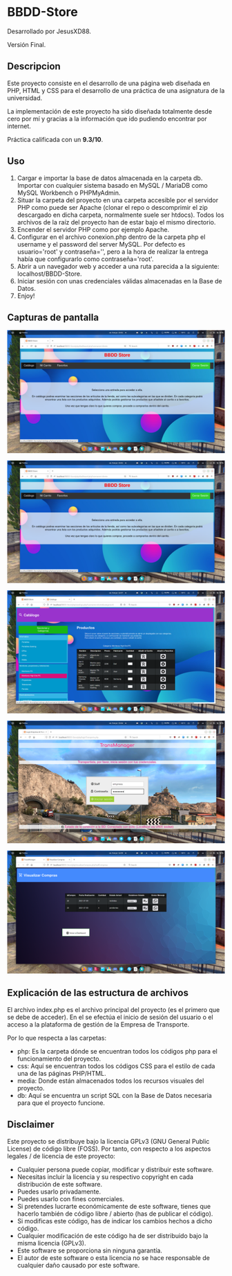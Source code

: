 # BBDD-Store

Desarrollado por JesusXD88.

Versión Final.

## Descripcion

Este proyecto consiste en el desarrollo de una página web diseñada en PHP, HTML y CSS para el desarrollo de una práctica de una asignatura de la universidad.

La implementación de este proyecto ha sido diseñada totalmente desde cero por mí y gracias a la información que ido pudiendo encontrar por internet.

Práctica calificada con un **9.3/10**.

## Uso

1. Cargar e importar la base de datos almacenada en la carpeta db. Importar con cualquier sistema basado en MySQL / MariaDB como MySQL Workbench o PHPMyAdmin.
2. Situar la carpeta del proyecto en una carpeta accesible por el servidor PHP como puede ser Apache (clonar el repo o descomprimir el zip descargado en dicha carpeta, normalmente suele ser htdocs). Todos los archivos de la raíz del proyecto han de estar bajo el mismo directorio.
3. Encender el servidor PHP como por ejemplo Apache.
4. Configurar en el archivo conexion.php dentro de la carpeta php el username y el password del server MySQL. Por defecto es usuario='root' y contraseña='', pero a la hora de realizar la entrega había que configurarlo como contraseña='root'.
5. Abrir a un navegador web y acceder a una ruta parecida a la siguiente: localhost/BBDD-Store.
6. Iniciar sesión con unas credenciales válidas almacenadas en la Base de Datos.
7. Enjoy!

## Capturas de pantalla

![alt text](https://github.com/JesusXD88/BBDD-Store/blob/main/media/screenshots/Captura%20de%20pantalla-20210709150106-1920x1080.png?raw=true "Login como un cliente de la página")

![alt text](https://github.com/JesusXD88/BBDD-Store/blob/main/media/screenshots/Captura%20de%20pantalla-20210709150106-1920x1080.png?raw=true "Dashboard")

![alt text](https://github.com/JesusXD88/BBDD-Store/blob/main/media/screenshots/Captura%20de%20pantalla-20210709145755-1920x1080.png?raw=true "Catálogo")

![alt text](https://github.com/JesusXD88/BBDD-Store/blob/main/media/screenshots/Captura%20de%20pantalla-20210709150455-1920x1080.png?raw=true "Login como el personal de una empresa")

![alt text](https://github.com/JesusXD88/BBDD-Store/blob/main/media/screenshots/Captura%20de%20pantalla-20210709145952-1920x1080.png?raw=true "Visualización de las compras por parte de una empresa")


## Explicación de las estructura de archivos

El archivo index.php es el archivo principal del proyecto (es el primero que se debe de acceder).
En el se efectúa el inicio de sesión del usuario o el acceso a la plataforma de gestión de la Empresa de Transporte.

Por lo que respecta a las carpetas:

* php: Es la carpeta dónde se encuentran todos los códigos php para el funcionamiento del proyecto.
* css: Aquí se encuentran todos los códigos CSS para el estilo de cada una de las páginas PHP/HTML.
* media: Donde están almacenados todos los recursos visuales del proyecto.
* db: Aquí se encuentra un script SQL con la Base de Datos necesaria para que el proyecto funcione.

## Disclaimer

Este proyecto se distribuye bajo la licencia GPLv3 (GNU General Public License) de código libre (FOSS). Por tanto, con respecto a los aspectos legales / de licencia de este proyecto:

* Cualquier persona puede copiar, modificar y distribuir este software.
* Necesitas incluir la licencia y su respectivo copyright en cada distribución de este software.
* Puedes usarlo privadamente.
* Puedes usarlo con fines comerciales.
* Si pretendes lucrarte económicamente de este software, tienes que hacerlo también de código libre / abierto (has de publicar el código).
* Si modificas este código, has de indicar los cambios hechos a dicho código.
* Cualquier modificación de este código ha de ser distribuido bajo la misma licencia (GPLv3).
* Este software se proporciona sin ninguna garantía.
* El autor de este software o esta licencia no se hace responsable de cualquier daño causado por este software.

